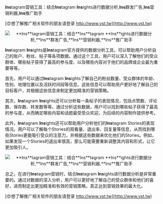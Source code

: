 **Ins**tagram营销工具：结合**Ins**tagram **Ins**ights进行数据分析,**Ins**群发广告,**Ins**营销利器,**Ins**推广助手

[😍想了解推广相关软件的朋友请登录 http://www.vst.tw](http://www.vst.tw)

 <center><img src="https://vst.tw/MP4/tuiguang/png/3.png" alt="**Ins**tagram营销工具：结合**Ins**tagram **Ins**ights进行数据分析,**Ins**群发广告,**Ins**营销利器,**Ins**推广助手"></center>

**Ins**tagram **Ins**ights是**Ins**tagram官方提供的数据分析工具，可以帮助用户分析自己的账户、粉丝、帖子等各项数据。通过这个工具，用户可以深入了解他们的受众群体、哪些帖子获得了最高的参与度、以及哪些内容对于他们的品牌或企业最为重要等等。

首先，用户可以通过**Ins**tagram **Ins**ights了解自己的粉丝数量、受众群体的年龄、性别、地理位置以及活跃时间段等信息。这些信息可以帮助用户更好地了解自己的目标客户，并根据这些信息来制定更加精准的营销策略。

其次，**Ins**tagram **Ins**ights还可以分析每一条帖子的表现情况，包括点赞数、评论数、保存数、转发数等等。通过分析这些数据，用户可以找到哪些帖子获得了最高的参与度，从而确定哪些内容和话题最受受众欢迎，为后续的内容制作提供参考。

此外，**Ins**tagram **Ins**ights还可以帮助用户分析他们的**Ins**tagram Stories的表现情况。用户可以了解每个Stories的观看量、退出率、回复量等信息，从而找到哪些Stories更能吸引受众的注意力，并根据这些数据来优化他们的Stories。例如，如果发现一个Stories的退出率很高，那么可能需要重新调整其内容和形式，让它更加吸引人。

 <center><img src="https://vst.tw/MP4/tuiguang/png/4.png" alt="**Ins**tagram营销工具：结合**Ins**tagram **Ins**ights进行数据分析,**Ins**群发广告,**Ins**营销利器,**Ins**推广助手"></center>

总之，在进行**Ins**tagram营销时，结合**Ins**tagram **Ins**ights进行数据分析是非常重要的。通过对数据的深入分析，用户可以更好地了解自己的受众群体和他们的喜好，进而制定出更加精准和有效的营销策略，真正达到营销效果的最大化。

[😍想了解推广相关软件的朋友请登录 http://www.vst.tw](http://www.vst.tw)



